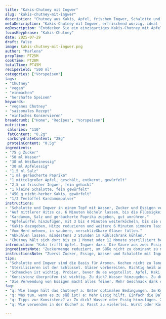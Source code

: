 ```yaml
---
title: "Kakis-Chutney mit Ingwer"
slug: "kakis-chutney-mit-ingwer"
description: "Chutney aus Kakis, Apfel, frischem Ingwer, Schalotte und einem Mix aus verschiedenen Essigen. Zucker reduziert, Ersatz von Reisessig durch Weißweinessig, hinzugefügt wird Kardamom für eine würzige Note. Salzmenge leicht verringert, Chili durch geräucherte Paprika ersetzt. Leicht zu konservieren, eignet sich für mehrere Wochen im Kühlschrank oder bis zu einem Jahr in sterilisierten Gläsern. Vielseitig, passt zu Wurst- und Käseplatten sowie warm zu Geflügelgerichten."
metaDescription: "Kakis-Chutney mit Ingwer, erfrischend würzig, ideal für Käse und Wurstplatten, vielseitig und einfach zuzubereiten."
ogDescription: "Entdecken Sie ein einzigartiges Kakis-Chutney mit Apfel und Ingwer. Perfekt für warme und kalte Gerichte. Lagert gut."
focusKeyphrase: "Kakis-Chutney"
date: 2025-07-29
draft: false
image: kakis-chutney-mit-ingwer.png
author: "Marlena"
prepTime: PT25M
cookTime: PT20M
totalTime: PT45M
recipeYield: "500 ml"
categories: ["Vorspeisen"]
tags:
- "Chutney"
- "vegan"
- "einmachen"
- "herzhafte Speisen"
keywords:
- "veganes Chutney"
- "saisonales Rezept"
- "einfaches Konservieren"
breadcrumb: ["Home", "Recipes", "Vorspeisen"]
nutrition: 
 calories: "110"
 fatContent: "0.2g"
 carbohydrateContent: "28g"
 proteinContent: "0.5g"
ingredients:
- "75 g Zucker"
- "50 ml Wasser"
- "30 ml Weißweinessig"
- "30 ml Apfelessig"
- "1,5 ml Salz"
- "1 ml geräucherte Paprika"
- "1 mittelgroßer Apfel, geschält, entkernt, gewürfelt"
- "2,5 cm frischer Ingwer, fein gehackt"
- "1 kleine Schalotte, fein gewürfelt"
- "450 g nicht-herber Kakis, gewürfelt"
- "1/2 Teelöffel Kardamompulver"
instructions:
- "Schalotte und Ingwer in einem Topf mit Wasser, Zucker und Essigen vermischen."
- "Auf mittlerer Hitze ca. 6 Minuten köcheln lassen, bis die Flüssigkeit leicht eindickt."
- "Kardamom, Salz und geräucherte Paprika zugeben, gut umrühren."
- "Apfelwürfel hinzufügen, mit 3 bis 4 Minuten weiterköcheln, bis sie weich sind."
- "Kakis dazugeben, Hitze reduzieren und weitere 6 Minuten simmern lassen."
- "Vom Herd nehmen, in saubere, verschließbare Gläser füllen."
- "Abkühlen lassen, mindestens 3 Stunden im Kühlschrank kühlen."
- "Chutney hält sich dort bis zu 1 Monat oder 12 Monate sterilisiert bei Raumtemperatur."
introduction: "Kaki trifft Apfel. Ingwer dazu. Die Säure aus zwei Essigsorten, aber nicht zu viel Zucker. Geräucherte Paprika statt Chili, dafür kardamomig gewürzt. Schalotte bringt Aroma. Kurz köcheln, nicht zu weich. Konsistenz dickflüssig, leicht sirupartig. Kalt oder warm essen. Passt zu Käse, Fleisch oder Geflügel. Konservierbar, Kühlschrank oder sterilisiert. Ein bisschen anders als das Gewohnte, mit würzigem Dreh. Nicht einfach süß, mit Tiefe. Das Timing beachten: 25 Minuten Vorbereitung, 20 Minuten Kochen. Nicht überkochen, sonst matschig. Geschmack entfaltet sich nach Kühlung. Für Veganer geeignet, allergenfrei, frei von Gluten und Milchprodukten. Bequem, schnell, vielseitig."
ingredientsNote: "Zuckermenge reduziert, um Süße nicht zu dominant zu machen, Wasser halbiert für konzentrierten Geschmack. Weißweinessig ersetzt Reissig, bringt mildere Säure. Apfelessig strukturiert den Geschmack. Salz leicht verringert, damit die Aromen nicht überdeckt werden. Geräucherte Paprika statt Espelette für rauchigen Kick. Kardamom als neue Zutat sorgt für exotische Tiefe. Apfel gibt Frische und natürliche Süße. Schalotte fein gehackt für Aroma. Ingwer fein für Würze und Frische. Kakis als Hauptfrucht, nicht-herb, gewürfelt, behutsam gekocht, damit Struktur bleibt. Alle Zutaten harmonieren, ohne dominanten Einzeltöne. Kombiniert leicht fruchtig, leicht würzig, wenig scharf."
instructionsNote: "Zuerst Zucker, Essige, Wasser und Schalotte mit Ingwer in kleinen Topf geben. Auf mittlerer Hitze erhitzen, ständig rühren, damit nichts ansetzt. Fünf bis sechs Minuten, bis die Flüssigkeit eindickt, aber nicht zu dick. Dann Gewürze sorgfältig einrühren: Kardamom, Salz, geräucherte Paprika. Weiter mit Apfelwürfeln köcheln, vier Minuten reichen. Schließlich vorsichtig Kaki zugeben, Hitze reduzieren, sanft weitergaren. Sechs Minuten sind optimal, um Weichheit mit Biss zu verbinden. Nach dem Kochen in sterile Gläser füllen, verschließen. Abkühlen lassen, dann mindestens drei Stunden kühlen. Geschmack baut sich langsam auf. Lagern im Kühlschrank bis zu einem Monat. Oder in sterilisierten Gläsern lagern, Raumtemperatur für bis zu ein Jahr. Vor dem Servieren kalt oder leicht warm empfehlen. Passt besonders gut zu Wurst und Käse, oder warm zu Geflügel pasteten. Nicht nur würzig, auch komplex, durch das Timing und Gewürz-Payoff."
tips:
- "Schalotte und Ingwer sind die Basis für Aromen. Kochen nicht zu lange, sonst verkocht alles. Wichtig. Nach 6 Minuten die Konsistenz prüfen. Dann die Gewürze dazu. Kardamom bringt Tiefe, rauchige Paprika sorgt für Würze. Viel geht hier. Paar Minuten nur. Apfel gibt Frische. Achte auf gleichmäßige Stücke. So kocht alles gleichmäßig. Das Timing ist entscheidend. Kühlschrank. Abkühlen lassen."
- "Sterilisieren ist der Schlüssel. Gläser vorbereiten. Richtig heiß ausspülen. Dann im Ofen oder mit Dampf. Dies verhindert Schimmel. Chutney darin abfüllen. Füllhöhe beachten. Gläser gut verschließen. Kühlen nicht vergessen. Nach mind. 3 Stunden im Kühlschrank. Gut, weil Geschmack sich entfaltet. Die Synergie ist wichtig. Lagern kalt oder warm. Dann probieren."
- "Schmecken ist wichtig. Probier, bevor du es wegstellst. Apfel, Kaki, Gewürze. Manchmal muss man mehr Salz oder Essig zufügen. Das führt zum perfekten Gleichgewicht. Wenn zu süß, einfach nachjustieren. Wieder kochen? Klappt auch. Experimentiere mit anderen Früchten. Aprikosen oder Birnen. Jede bringt ihren eigenen Twist. Das Hauptrezept bleibt."
- "Konsistenz überprüfen ist wichtig. Zu dick? Wasser hinzugeben. Zu dünn? Noch etwas ziehen lassen. Kürzere Zeit. Auch bei der Säure. Reduzierung macht es komplexer, weniger dominant. Gleichmäßige Hitze aufrechterhalten. Für viele Gerichte nutzen. Wurst, Käse oder vorgegartes Geflügel. Beste Wahl für jedes Fest."
- "Die Verwendung von Essigen macht alles feiner. Mehr Geschmack dank der Abstimmung. Weißweinessig ist milder. Apfelessig bringt Frische. Korrekt, gut abgewogen. Achtung. Nicht alles gleichmäßig verwenden. Geschmack kontrollieren. Variieren ist eine Möglichkeit. Du hast viele Optionen. Der resultierende Geschmack ist überraschend. Natürlich, clever und intensiv."
faq:
- "q: Wie lange hält das Chutney? a: Unter optimalen Bedingungen. Im Kühlschrank bis zu einem Monat. In sterilisierten Gläsern ein Jahr bei Raumtemperatur. Perfekt für Vorräte. Aber, achte auf Temperatur. Es muss kühl sein."
- "q: Was tun, wenn es zu süß ist? a: Mehr Essig hilft. Einfach die Balance finden. Geschmack anpassen, nicht überkochen. Versuchen mit Gewürzen. Jeder findet schnell seinen Favoriten. Außerdem, tolle Alternativen zur Süße."
- "q: Tipps zur Konsistenz? a: Zu dick? Wasser oder Essig hinzufügen. Zu dünn? Länger kochen lassen. Stücke achten. Das ist wichtig. Gleichmäßigkeit ist das Ziel, damit alles richtig kocht. Achte auch auf das Schneiden."
- "q: Wie verwenden in der Küche? a: Passt zu vielerlei. Wurst oder Käseplatte als Beilage. Warm für Geflügelspeisen, einfach großartig. Pumpernickel oder Brot sind Klassenlieblinge. Unglaublich vielseitig."

---
```

